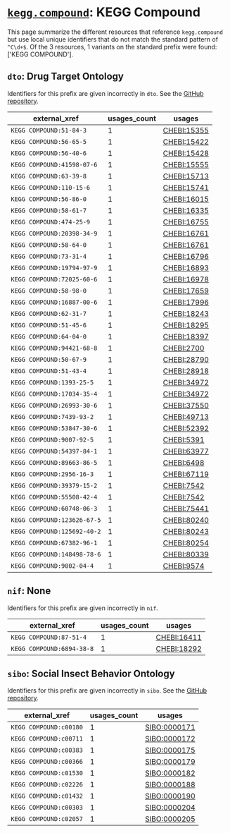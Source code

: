# [`kegg.compound`](https://bioregistry.io/kegg.compound): KEGG Compound

This page summarize the different resources that reference `kegg.compound`
but use local unique identifiers that do not match the standard pattern of
`^C\d+$`. Of the 3 resources,
1 variants on the standard prefix were found: ['KEGG COMPOUND'].

## `dto`: Drug Target Ontology

Identifiers for this prefix are given incorrectly in `dto`. See the [GitHub repository](https://github.com/DrugTargetOntology/DTO).

| external_xref               |   usages_count | usages                                                    |
|-----------------------------|----------------|-----------------------------------------------------------|
| `KEGG COMPOUND:51-84-3`     |              1 | [CHEBI:15355](http://purl.obolibrary.org/obo/CHEBI_15355) |
| `KEGG COMPOUND:56-65-5`     |              1 | [CHEBI:15422](http://purl.obolibrary.org/obo/CHEBI_15422) |
| `KEGG COMPOUND:56-40-6`     |              1 | [CHEBI:15428](http://purl.obolibrary.org/obo/CHEBI_15428) |
| `KEGG COMPOUND:41598-07-6`  |              1 | [CHEBI:15555](http://purl.obolibrary.org/obo/CHEBI_15555) |
| `KEGG COMPOUND:63-39-8`     |              1 | [CHEBI:15713](http://purl.obolibrary.org/obo/CHEBI_15713) |
| `KEGG COMPOUND:110-15-6`    |              1 | [CHEBI:15741](http://purl.obolibrary.org/obo/CHEBI_15741) |
| `KEGG COMPOUND:56-86-0`     |              1 | [CHEBI:16015](http://purl.obolibrary.org/obo/CHEBI_16015) |
| `KEGG COMPOUND:58-61-7`     |              1 | [CHEBI:16335](http://purl.obolibrary.org/obo/CHEBI_16335) |
| `KEGG COMPOUND:474-25-9`    |              1 | [CHEBI:16755](http://purl.obolibrary.org/obo/CHEBI_16755) |
| `KEGG COMPOUND:20398-34-9`  |              1 | [CHEBI:16761](http://purl.obolibrary.org/obo/CHEBI_16761) |
| `KEGG COMPOUND:58-64-0`     |              1 | [CHEBI:16761](http://purl.obolibrary.org/obo/CHEBI_16761) |
| `KEGG COMPOUND:73-31-4`     |              1 | [CHEBI:16796](http://purl.obolibrary.org/obo/CHEBI_16796) |
| `KEGG COMPOUND:19794-97-9`  |              1 | [CHEBI:16893](http://purl.obolibrary.org/obo/CHEBI_16893) |
| `KEGG COMPOUND:72025-60-6`  |              1 | [CHEBI:16978](http://purl.obolibrary.org/obo/CHEBI_16978) |
| `KEGG COMPOUND:58-98-0`     |              1 | [CHEBI:17659](http://purl.obolibrary.org/obo/CHEBI_17659) |
| `KEGG COMPOUND:16887-00-6`  |              1 | [CHEBI:17996](http://purl.obolibrary.org/obo/CHEBI_17996) |
| `KEGG COMPOUND:62-31-7`     |              1 | [CHEBI:18243](http://purl.obolibrary.org/obo/CHEBI_18243) |
| `KEGG COMPOUND:51-45-6`     |              1 | [CHEBI:18295](http://purl.obolibrary.org/obo/CHEBI_18295) |
| `KEGG COMPOUND:64-04-0`     |              1 | [CHEBI:18397](http://purl.obolibrary.org/obo/CHEBI_18397) |
| `KEGG COMPOUND:94421-68-8`  |              1 | [CHEBI:2700](http://purl.obolibrary.org/obo/CHEBI_2700)   |
| `KEGG COMPOUND:50-67-9`     |              1 | [CHEBI:28790](http://purl.obolibrary.org/obo/CHEBI_28790) |
| `KEGG COMPOUND:51-43-4`     |              1 | [CHEBI:28918](http://purl.obolibrary.org/obo/CHEBI_28918) |
| `KEGG COMPOUND:1393-25-5`   |              1 | [CHEBI:34972](http://purl.obolibrary.org/obo/CHEBI_34972) |
| `KEGG COMPOUND:17034-35-4`  |              1 | [CHEBI:34972](http://purl.obolibrary.org/obo/CHEBI_34972) |
| `KEGG COMPOUND:26993-30-6`  |              1 | [CHEBI:37550](http://purl.obolibrary.org/obo/CHEBI_37550) |
| `KEGG COMPOUND:7439-93-2`   |              1 | [CHEBI:49713](http://purl.obolibrary.org/obo/CHEBI_49713) |
| `KEGG COMPOUND:53847-30-6`  |              1 | [CHEBI:52392](http://purl.obolibrary.org/obo/CHEBI_52392) |
| `KEGG COMPOUND:9007-92-5`   |              1 | [CHEBI:5391](http://purl.obolibrary.org/obo/CHEBI_5391)   |
| `KEGG COMPOUND:54397-84-1`  |              1 | [CHEBI:63977](http://purl.obolibrary.org/obo/CHEBI_63977) |
| `KEGG COMPOUND:89663-86-5`  |              1 | [CHEBI:6498](http://purl.obolibrary.org/obo/CHEBI_6498)   |
| `KEGG COMPOUND:2956-16-3`   |              1 | [CHEBI:67119](http://purl.obolibrary.org/obo/CHEBI_67119) |
| `KEGG COMPOUND:39379-15-2`  |              1 | [CHEBI:7542](http://purl.obolibrary.org/obo/CHEBI_7542)   |
| `KEGG COMPOUND:55508-42-4`  |              1 | [CHEBI:7542](http://purl.obolibrary.org/obo/CHEBI_7542)   |
| `KEGG COMPOUND:60748-06-3`  |              1 | [CHEBI:75441](http://purl.obolibrary.org/obo/CHEBI_75441) |
| `KEGG COMPOUND:123626-67-5` |              1 | [CHEBI:80240](http://purl.obolibrary.org/obo/CHEBI_80240) |
| `KEGG COMPOUND:125692-40-2` |              1 | [CHEBI:80243](http://purl.obolibrary.org/obo/CHEBI_80243) |
| `KEGG COMPOUND:67382-96-1`  |              1 | [CHEBI:80254](http://purl.obolibrary.org/obo/CHEBI_80254) |
| `KEGG COMPOUND:148498-78-6` |              1 | [CHEBI:80339](http://purl.obolibrary.org/obo/CHEBI_80339) |
| `KEGG COMPOUND:9002-04-4`   |              1 | [CHEBI:9574](http://purl.obolibrary.org/obo/CHEBI_9574)   |

## `nif`: None

Identifiers for this prefix are given incorrectly in `nif`.

| external_xref             |   usages_count | usages                                                    |
|---------------------------|----------------|-----------------------------------------------------------|
| `KEGG COMPOUND:87-51-4`   |              1 | [CHEBI:16411](http://purl.obolibrary.org/obo/CHEBI_16411) |
| `KEGG COMPOUND:6894-38-8` |              1 | [CHEBI:18292](http://purl.obolibrary.org/obo/CHEBI_18292) |

## `sibo`: Social Insect Behavior Ontology

Identifiers for this prefix are given incorrectly in `sibo`. See the [GitHub repository](https://github.com/obophenotype/sibo).

| external_xref          |   usages_count | usages                                                      |
|------------------------|----------------|-------------------------------------------------------------|
| `KEGG COMPOUND:c00180` |              1 | [SIBO:0000171](http://purl.obolibrary.org/obo/SIBO_0000171) |
| `KEGG COMPOUND:c00711` |              1 | [SIBO:0000172](http://purl.obolibrary.org/obo/SIBO_0000172) |
| `KEGG COMPOUND:c00383` |              1 | [SIBO:0000175](http://purl.obolibrary.org/obo/SIBO_0000175) |
| `KEGG COMPOUND:c00366` |              1 | [SIBO:0000179](http://purl.obolibrary.org/obo/SIBO_0000179) |
| `KEGG COMPOUND:c01530` |              1 | [SIBO:0000182](http://purl.obolibrary.org/obo/SIBO_0000182) |
| `KEGG COMPOUND:c02226` |              1 | [SIBO:0000188](http://purl.obolibrary.org/obo/SIBO_0000188) |
| `KEGG COMPOUND:c01432` |              1 | [SIBO:0000190](http://purl.obolibrary.org/obo/SIBO_0000190) |
| `KEGG COMPOUND:c00303` |              1 | [SIBO:0000204](http://purl.obolibrary.org/obo/SIBO_0000204) |
| `KEGG COMPOUND:c02057` |              1 | [SIBO:0000205](http://purl.obolibrary.org/obo/SIBO_0000205) |

